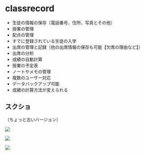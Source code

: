 # classrecord

- 生徒の情報の保存（電話番号、住所、写真とその他）
- 授業の管理
- 配点の管理
- すでに登録されている生徒の入学
- 出席の管理と記録（他の出席情報の保存も可能【欠席の理由など】）
- 出席の分析
- 成績の自動計算
- 授業の予定表
- ノートやメモの管理
- 複数のユーザー対応
- データバックアップ可能
- 成績の計算方法が変えられる

## スクショ

（ちょっと古いバージョン）

![](http://orthocube.x10host.com/classrecord/images/p1.png)

![](http://orthocube.x10host.com/classrecord/images/p2.png)

![](http://orthocube.x10host.com/classrecord/images/p3.png)

